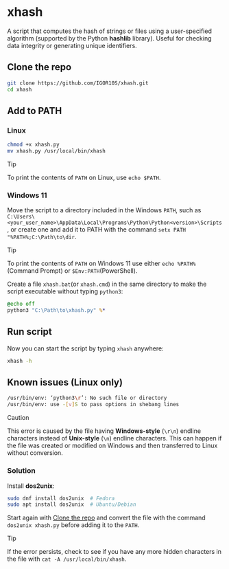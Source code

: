 # xhash

A script that computes the hash of strings or files using a user-specified algorithm (supported by the Python **hashlib** library). Useful for checking data integrity or generating unique identifiers.

## Clone the repo

```bash
git clone https://github.com/IGOR10S/xhash.git
cd xhash
```

## Add to PATH

### Linux

```bash
chmod +x xhash.py
mv xhash.py /usr/local/bin/xhash
```

> [!TIP]
> To print the contents of `PATH` on Linux, use `echo $PATH`.

### Windows 11

Move the script to a directory included in the Windows `PATH`, such as `C:\Users\<your_user_name>\AppData\Local\Programs\Python\Python<version>\Scripts`, or create one and add it to PATH with the command `setx PATH "%PATH%;C:\Path\to\dir`.

> [!TIP]
> To print the contents of `PATH` on Windows 11 use either `echo %PATH%` (Command Prompt) or `$Env:PATH`(PowerShell).

Create a file `xhash.bat`(or `xhash.cmd`) in the same directory to make the script executable without typing `python3`:

```bat
@echo off
python3 "C:\Path\to\xhash.py" %*
```

## Run script

Now you can start the script by typing `xhash` anywhere:

```bash
xhash -h
```

## Known issues (Linux only)

```bash
/usr/bin/env: ‘python3\r’: No such file or directory
/usr/bin/env: use -[v]S to pass options in shebang lines
```

> [!CAUTION]
> This error is caused by the file having **Windows-style** (`\r\n`) endline characters instead of **Unix-style** (`\n`) endline characters. This can happen if the file was created or modified on Windows and then transferred to Linux without conversion.

### Solution

Install **dos2unix**:

```bash
sudo dnf install dos2unix  # Fedora
sudo apt install dos2unix  # Ubuntu/Debian
```

Start again with [Clone the repo] and convert the file with the command `dos2unix xhash.py` before adding it to the `PATH`.

> [!TIP]
> If the error persists, check to see if you have any more hidden characters in the file with `cat -A /usr/local/bin/xhash`.

<!-- Link -->
[Clone the repo]:https://github.com/IGOR10S/xhash#clone-the-repo
